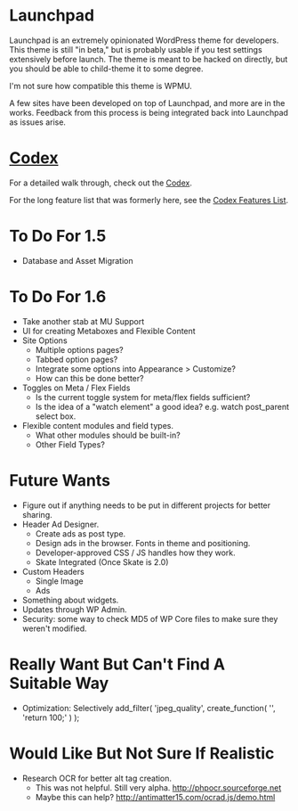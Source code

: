 Launchpad
=========

Launchpad is an extremely opinionated WordPress theme for developers.  This theme is still "in beta," but is probably usable if you test settings extensively before launch.  The theme is meant to be hacked on directly, but you should be able to child-theme it to some degree.  

I'm not sure how compatible this theme is WPMU.

A few sites have been developed on top of Launchpad, and more are in the works.  Feedback from this process is being integrated back into Launchpad as issues arise.

[Codex](_codex/index.md)
========================

For a detailed walk through, check out the [Codex](_codex/index.md).

For the long feature list that was formerly here, see the [Codex Features List](_codex/features.md).

To Do For 1.5
=============

* Database and Asset Migration

To Do For 1.6
=============

* Take another stab at MU Support
* UI for creating Metaboxes and Flexible Content
* Site Options
  * Multiple options pages?
  * Tabbed option pages?
  * Integrate some options into Appearance > Customize?
  * How can this be done better?
* Toggles on Meta / Flex Fields
  * Is the current toggle system for meta/flex fields sufficient?
  * Is the idea of a "watch element" a good idea? e.g. watch post_parent select box.
* Flexible content modules and field types.
  * What other modules should be built-in?
  * Other Field Types?

Future Wants
============

* Figure out if anything needs to be put in different projects for better sharing.
* Header Ad Designer.
  * Create ads as post type.
  * Design ads in the browser.  Fonts in theme and positioning.
  * Developer-approved CSS / JS handles how they work.
  * Skate Integrated (Once Skate is 2.0)
* Custom Headers
  * Single Image
  * Ads
* Something about widgets.
* Updates through WP Admin.
* Security: some way to check MD5 of WP Core files to make sure they weren't modified.

Really Want But Can't Find A Suitable Way
=========================================

* Optimization: Selectively add_filter( 'jpeg_quality', create_function( '', 'return 100;' ) );

Would Like But Not Sure If Realistic
====================================

* Research OCR for better alt tag creation.
	* This was not helpful. Still very alpha. http://phpocr.sourceforge.net
	* Maybe this can help? http://antimatter15.com/ocrad.js/demo.html
